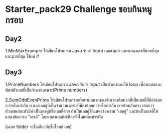# Starter_pack29 Challenge ชอบกินหมูกรอบ
## Day2
1.MinMaxExample
ให้เขียนโปรแกรม Java รับค่า Input เลขสามค่า เเละเเสดงเลขที่น้อยที่สุดเเละมากที่สุด ใช้เเค่ if
## Day3
1.PrimeNumbers
ให้เขียนโปรแกรม Java รับค่า Input เป็นตัวเลขเเละใช้ loop เพื่อหาเลขเเละพิมพ์ตัวเลขที่เป็นจำนวนเฉพาะ(Prime numbers)

2.SumOddEvenPrime
ให้เขียนโปรแกรมเพื่อหาผลบวกของจำนวนเต็มบวกที่เป็นเลขคี่ที่มีค่าน้อยกว่าหรือเท่ากับ n และเลขคู่ที่เป็นจำนวนเฉพาะที่มีค่าน้อยกว่าหรือเท่ากับ n พร้อมกับตรวจสอบว่าตัวเลขแต่ละตัวมีค่าเป็นเลขคู่หรือเลขคี่ด้วย ถ้าเป็นเลขคู่ให้แสดงข้อความ "เลขคู่" และถ้าเป็นเลขคี่ให้แสดงข้อความ "เลขคี่" โดยแสดงผลลัพธ์ทีละตัวในแต่ละบรรทัด

(เฉลย folder จะชื่อเดียวกับชื่อโจทย์ เลย)

